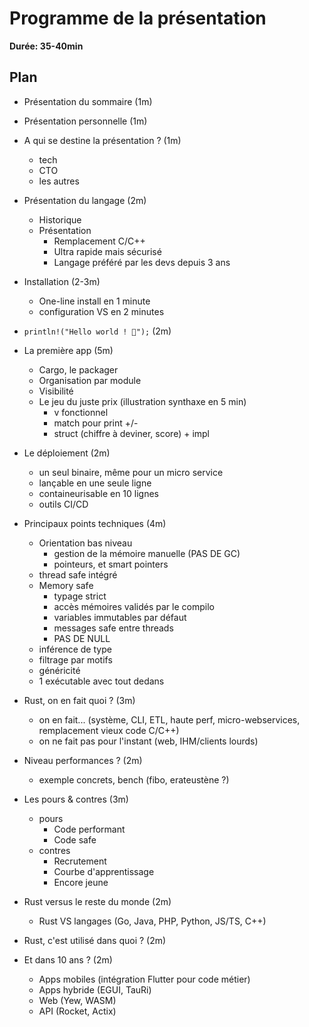 # Programme de la présentation

**Durée: 35-40min**

## Plan

* Présentation du sommaire (1m)

* Présentation personnelle (1m)

* A qui se destine la présentation ? (1m)
    * tech
    * CTO
    * les autres

* Présentation du langage (2m)
    * Historique
    * Présentation
        * Remplacement C/C++
        * Ultra rapide mais sécurisé
        * Langage préféré par les devs depuis 3 ans

* Installation (2-3m)
    * One-line install en 1 minute
    * configuration VS en 2 minutes

* `println!("Hello world ! 🦀");` (2m)

* La première app (5m)
    * Cargo, le packager
    * Organisation par module
    * Visibilité
    * Le jeu du juste prix (illustration synthaxe en 5 min)
        * v fonctionnel
        * match pour print +/-
        * struct (chiffre à deviner, score) + impl

* Le déploiement (2m)
    * un seul binaire, même pour un micro service
    * lançable en une seule ligne
    * containeurisable en 10 lignes
    * outils CI/CD

* Principaux points techniques (4m)
    * Orientation bas niveau
        * gestion de la mémoire manuelle (PAS DE GC)
        * pointeurs, et smart pointers
    * thread safe intégré
    * Memory safe
        * typage strict
        * accès mémoires validés par le compilo
        * variables immutables par défaut
        * messages safe entre threads
        * PAS DE NULL
    * inférence de type
    * filtrage par motifs
    * généricité
    * 1 exécutable avec tout dedans

* Rust, on en fait quoi ? (3m)
    * on en fait... (système, CLI, ETL, haute perf, micro-webservices, remplacement vieux code C/C++)
    * on ne fait pas pour l'instant (web, IHM/clients lourds)

* Niveau performances ? (2m)
    * exemple concrets, bench (fibo, erateustène ?)

* Les pours & contres (3m)
    * pours
        * Code performant
        * Code safe
    * contres
        * Recrutement
        * Courbe d'apprentissage
        * Encore jeune

* Rust versus le reste du monde (2m)
    * Rust VS langages (Go, Java, PHP, Python, JS/TS, C++)

* Rust, c'est utilisé dans quoi ? (2m)

* Et dans 10 ans ? (2m)
    * Apps mobiles (intégration Flutter pour code métier)
    * Apps hybride (EGUI, TauRi)
    * Web (Yew, WASM)
    * API (Rocket, Actix)